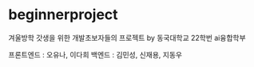 # beginnerproject

겨울방학 갓생을 위한 개발초보자들의 프로젝트
by 동국대학교 22학번 ai융합학부

프론트엔드 : 오유나, 이다희
백엔드 : 김민성, 신재용, 지동우
